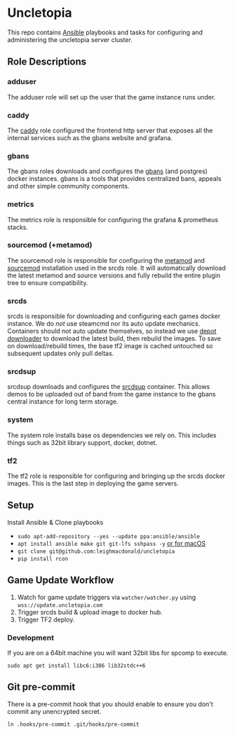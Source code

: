 # Uncletopia

This repo contains [Ansible](https://docs.ansible.com) playbooks and tasks for
configuring and administering the uncletopia server cluster.

## Role Descriptions

### adduser

The adduser role will set up the user that the game instance runs under.

### caddy

The [caddy](https://caddyserver.com/) role configured the frontend http server that exposes all the internal services such as the 
gbans website and grafana.

### gbans

The gbans roles downloads and configures the [gbans](https://github.com/leighmacdonald/gbans) (and postgres) docker instances. gbans is a tools that provides 
centralized bans, appeals and other simple community components.

### metrics

The metrics role is responsible for configuring the grafana & prometheus stacks. 

### sourcemod (+metamod)

The sourcemod role is responsible for configuring the [metamod](https://www.sourcemm.net/) and [sourcemod](https://www.sourcemod.net/) installation used in the srcds role. It will 
automatically download the latest metamod and source versions and fully rebuild the entire plugin tree to ensure 
compatibility.

### srcds

srcds is responsible for downloading and configuring each games docker instance. We 
do *not* use steamcmd nor its auto update mechanics. Containers should not auto update themselves, so instead we use 
[depot downloader](https://github.com/SteamRE/DepotDownloader) to download the latest build, then rebuild the images. 
To save on download/rebuild times, the base tf2 image is cached untouched so subsequent updates only pull deltas. 

### srcdsup

srcdsup downloads and configures the [srcdsup](https://github.com/leighmacdonald/srcdsup) container. This allows demos
to be uploaded out of band from the game instance to the gbans central instance for long term storage.


### system

The system role installs base os dependencies we rely on. This includes things such as 32bit library support, docker, dotnet.

### tf2 

The tf2 role is responsible for configuring and bringing up the srcds docker images. This is the last step in
deploying the game servers.

## Setup

Install Ansible & Clone playbooks

- `sudo apt-add-repository --yes --update ppa:ansible/ansible`
- `apt install ansible make git git-lfs sshpass -y` [or for macOS](https://docs.ansible.com/ansible/latest/installation_guide/intro_installation.html#installing-ansible-on-macos)
- `git clone git@github.com:leighmacdonald/uncletopia`
- `pip install rcon`

## Game Update Workflow

1. Watch for game update triggers via `watcher/watcher.py` using `wss://update.uncletopia.com`
2. Trigger srcds build & upload image to docker hub.
3. Trigger TF2 deploy.


### Development

If you are on a 64bit machine you will want 32bit libs for spcomp to execute.

    sudo apt get install libc6:i386 lib32stdc++6

## Git pre-commit

There is a pre-commit hook that you should enable to ensure you don't commit any unencrypted secret.

    ln .hooks/pre-commit .git/hooks/pre-commit
